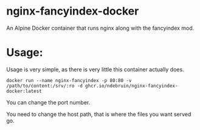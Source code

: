 # nginx-fancyindex-docker

An Alpine Docker container that runs nginx along with the fancyindex mod.


# Usage:

Usage is very simple, as there is very little this container actually does.

```
docker run --name nginx-fancyindex -p 80:80 -v /path/to/content:/srv/:ro -d ghcr.io/ndebruin/nginx-fancyindex-docker:latest
```

You can change the port number.

You need to change the host path, that is where the files you want served go.
